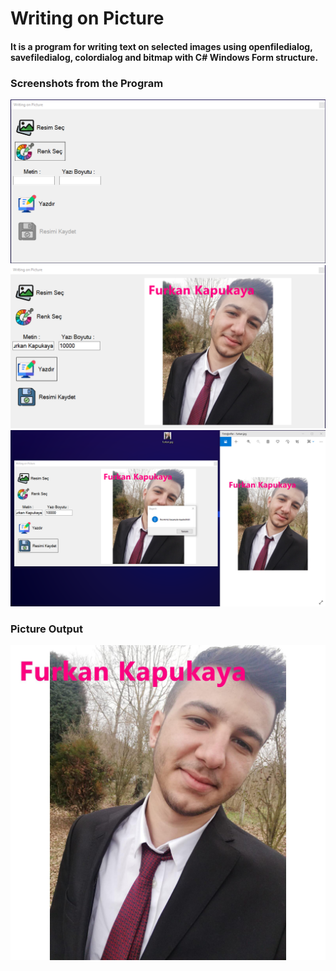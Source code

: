 # Writing on Picture
#### It is a program for writing text on selected images using openfiledialog, savefiledialog, colordialog and bitmap with C# Windows Form structure.
### Screenshots from the Program
<img src="https://github.com/furkankapukayaa/WritingOnPicture/blob/main/Images/0.png" width="600px"> <br>
<img src="https://github.com/furkankapukayaa/WritingOnPicture/blob/main/Images/1.png" width="600px"> <br>
<img src="https://github.com/furkankapukayaa/WritingOnPicture/blob/main/Images/2.png" width="600px"> <br>
### Picture Output <br>
<img src="https://github.com/furkankapukayaa/WritingOnPicture/blob/main/Images/furkan.jpg" width="600px">
